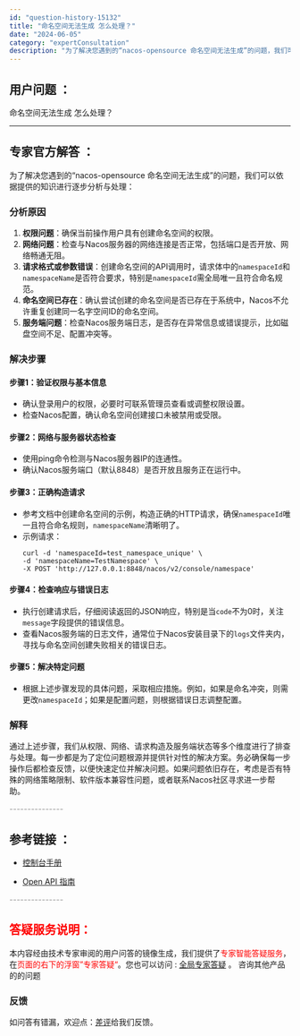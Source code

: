 ```yaml
---
id: "question-history-15132"
title: "命名空间无法生成 怎么处理？"
date: "2024-06-05"
category: "expertConsultation"
description: "为了解决您遇到的“nacos-opensource 命名空间无法生成”的问题，我们可以依据提供的知识进行逐步分析与处理：### 分析原因1. **权限问题**：确保当前操作用户具有创建命名空间的权限。2. **网络问题**：检查与Nacos服务器的网络连接是否正常，包括端口是否开放、网络畅通无阻。3"
---
```


## 用户问题 ： 
 命名空间无法生成 怎么处理？  

---------------
## 专家官方解答 ：

为了解决您遇到的“nacos-opensource 命名空间无法生成”的问题，我们可以依据提供的知识进行逐步分析与处理：

### 分析原因

1. **权限问题**：确保当前操作用户具有创建命名空间的权限。
2. **网络问题**：检查与Nacos服务器的网络连接是否正常，包括端口是否开放、网络畅通无阻。
3. **请求格式或参数错误**：创建命名空间的API调用时，请求体中的`namespaceId`和`namespaceName`是否符合要求，特别是`namespaceId`需全局唯一且符合命名规范。
4. **命名空间已存在**：确认尝试创建的命名空间是否已存在于系统中，Nacos不允许重复创建同一名字空间ID的命名空间。
5. **服务端问题**：检查Nacos服务端日志，是否存在异常信息或错误提示，比如磁盘空间不足、配置冲突等。

### 解决步骤

#### 步骤1：验证权限与基本信息
- 确认登录用户的权限，必要时可联系管理员查看或调整权限设置。
- 检查Nacos配置，确认命名空间创建接口未被禁用或受限。

#### 步骤2：网络与服务器状态检查
- 使用ping命令检测与Nacos服务器IP的连通性。
- 确认Nacos服务端口（默认8848）是否开放且服务正在运行中。

#### 步骤3：正确构造请求
- 参考文档中创建命名空间的示例，构造正确的HTTP请求，确保`namespaceId`唯一且符合命名规则，`namespaceName`清晰明了。
- 示例请求：
  ```shell
  curl -d 'namespaceId=test_namespace_unique' \
  -d 'namespaceName=TestNamespace' \
  -X POST 'http://127.0.0.1:8848/nacos/v2/console/namespace'
  ```

#### 步骤4：检查响应与错误日志
- 执行创建请求后，仔细阅读返回的JSON响应，特别是当`code`不为0时，关注`message`字段提供的错误信息。
- 查看Nacos服务端的日志文件，通常位于Nacos安装目录下的`logs`文件夹内，寻找与命名空间创建失败相关的错误日志。

#### 步骤5：解决特定问题
- 根据上述步骤发现的具体问题，采取相应措施。例如，如果是命名冲突，则需更改`namespaceId`；如果是配置问题，则根据错误日志调整配置。

### 解释
通过上述步骤，我们从权限、网络、请求构造及服务端状态等多个维度进行了排查与处理。每一步都是为了定位问题根源并提供针对性的解决方案。务必确保每一步操作后都检查反馈，以便快速定位并解决问题。如果问题依旧存在，考虑是否有特殊的网络策略限制、软件版本兼容性问题，或者联系Nacos社区寻求进一步帮助。


<font color="#949494">---------------</font> 


## 参考链接 ：

* [控制台手册](https://nacos.io/docs/latest/guide/admin/console-guide)
 
 * [Open API 指南](https://nacos.io/docs/latest/guide/user/open-api)


 <font color="#949494">---------------</font> 
 


## <font color="#FF0000">答疑服务说明：</font> 

本内容经由技术专家审阅的用户问答的镜像生成，我们提供了<font color="#FF0000">专家智能答疑服务</font>，在<font color="#FF0000">页面的右下的浮窗”专家答疑“</font>。您也可以访问 : [全局专家答疑](https://answer.opensource.alibaba.com/docs/intro) 。 咨询其他产品的的问题

### 反馈
如问答有错漏，欢迎点：[差评](https://ai.nacos.io/user/feedbackByEnhancerGradePOJOID?enhancerGradePOJOId=15134)给我们反馈。
